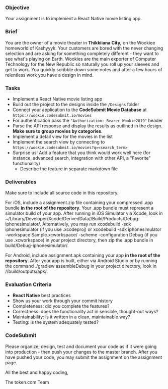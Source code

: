 ### Objective

Your assignment is to implement a React Native movie listing app.

### Brief

You are the owner of a movie theater in **Thikkiiana City,** on the Wookiee homeworld of Kashyyyk. Your customers are bored with the never changing selection and are asking for something completely different - they want to see what's playing on Earth. Wookies are the main exporter of Computer Technology for the New Republic so naturally you roll up your sleeves and get to work. You quickly scribble down some notes and after a few hours of relentless work you have a design in mind.

### Tasks

-   Implement a React Native movie listing app
-   Build out the project to the designs inside the `/Designs` folder
-   Connect your application to the **CodeSubmit Movie Database** at `https://wookie.codesubmit.io/movies`
-   For authentication pass the `"Authorization: Bearer Wookie2019"` header
-   Parse the API response and display the results as outlined in the design. **Make sure to group movies by categories**.
-   Implement a detail view for the movies in the list
-   Implement the search view by connecting to `https://wookie.codesubmit.io/movies?q=<search_term>`
-   Surprise us! Add a feature that you think would work well here (for instance, advanced search, integration with other API, a "Favorite" functionality)
    -   Describe the feature in separate markdown file

### Deliverables

Make sure to include all source code in this repository.

For iOS, include a assignment.zip file containing your compressed .app bundle **in the root of the repository**.
Your .app bundle must represent a simulator build of your app. After running in iOS Simulator via Xcode, look in ~/Library/Developer/Xcode/DerivedData/<project-name>/Build/Products/Debug-iphonesimulator/.
Alternatively, you may run xcodebuild -sdk iphonesimulator (if you use .xcodeproj) or xcodebuild -sdk iphonesimulator -workspace Sample.xcworkspace/ -scheme <your-scheme> -configuration Debug (if you use .xcworkspace) in your project directory, then zip the .app bundle in build/Debug-iphonesimulator/.

For Android, include assignment.apk containing your app **in the root of the repository**.
After your app is built, either via Android Studio or by running the command ./gradlew assembleDebug in your project directory, look in <project-name>/<module-name>/build/outputs/apk/.

### Evaluation Criteria

-   **React Native** best practices
-   Show us your work through your commit history
-   Completeness: did you complete the features?
-   Correctness: does the functionality act in sensible, thought-out ways?
-   Maintainability: is it written in a clean, maintainable way?
-   Testing: is the system adequately tested?

### CodeSubmit

Please organize, design, test and document your code as if it were
going into production - then push your changes to the master branch. After you have pushed your code, you may submit the assignment on the assignment page.

All the best and happy coding,

The token.com Team